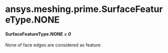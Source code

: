 # ansys.meshing.prime.SurfaceFeatureType.NONE



#### SurfaceFeatureType.NONE *= 0*

None of face edges are considered as feature.

<!-- !! processed by numpydoc !! -->
